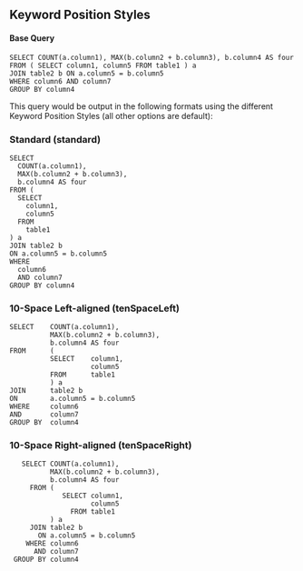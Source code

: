 ## Keyword Position Styles

#### Base Query

```
SELECT COUNT(a.column1), MAX(b.column2 + b.column3), b.column4 AS four
FROM ( SELECT column1, column5 FROM table1 ) a
JOIN table2 b ON a.column5 = b.column5
WHERE column6 AND column7
GROUP BY column4
```

This query would be output in the following formats using the different Keyword Position Styles (all other options are default):

### Standard (standard)

```
SELECT
  COUNT(a.column1),
  MAX(b.column2 + b.column3),
  b.column4 AS four
FROM (
  SELECT
    column1,
    column5
  FROM
    table1
) a
JOIN table2 b
ON a.column5 = b.column5
WHERE
  column6
  AND column7
GROUP BY column4
```

### 10-Space Left-aligned (tenSpaceLeft)

```
SELECT    COUNT(a.column1),
          MAX(b.column2 + b.column3),
          b.column4 AS four
FROM      (
          SELECT    column1,
                    column5
          FROM      table1
          ) a
JOIN      table2 b
ON        a.column5 = b.column5
WHERE     column6
AND       column7
GROUP BY  column4
```

### 10-Space Right-aligned (tenSpaceRight)

```
   SELECT COUNT(a.column1),
          MAX(b.column2 + b.column3),
          b.column4 AS four
     FROM (
             SELECT column1,
                    column5
               FROM table1
          ) a
     JOIN table2 b
       ON a.column5 = b.column5
    WHERE column6
      AND column7
 GROUP BY column4
```
